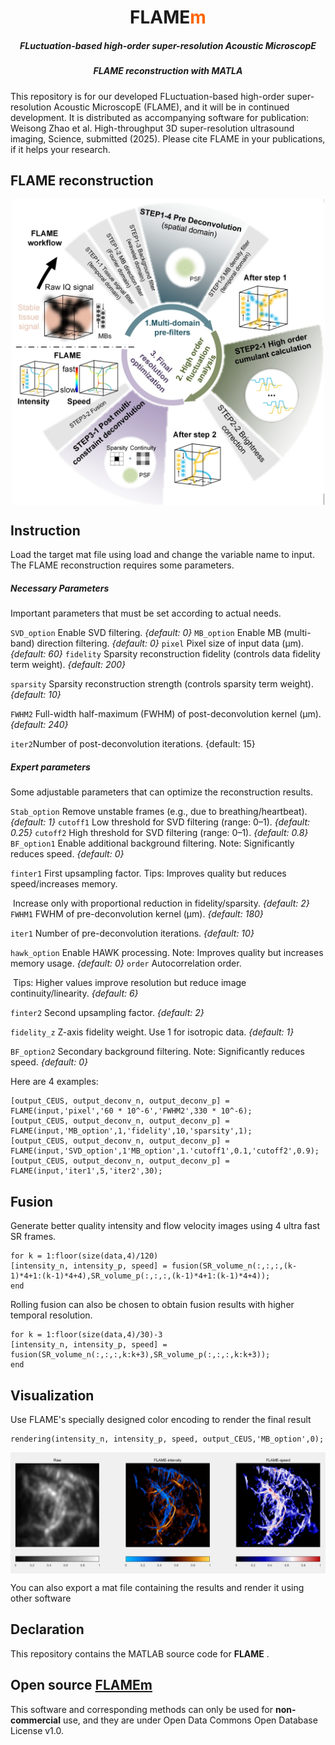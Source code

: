 <p>
<h1 align="center">FLAME<font color="#FF6600">m</font></h1>
<h5 align="center">FLuctuation-based high-order super-resolution Acoustic MicroscopE</h5>
<h5 align="center">FLAME reconstruction with MATLA</h5>
</p>



This repository is for our developed FLuctuation-based high-order super-resolution Acoustic MicroscopE (FLAME), and it will be in continued development. It is distributed as accompanying software for publication: Weisong Zhao et al. High-throughput 3D super-resolution ultrasound imaging,  Science, submitted (2025). Please cite FLAME in your publications, if it helps your research.



## FLAME reconstruction

<p align='center'>
<img src='./imgs/workflow.png' align="center" width=500>
</p>


## Instruction

Load the target mat file using load and change the variable name to input. The FLAME reconstruction requires some parameters. 

<h5>Necessary Parameters</h5>

Important parameters that must be set according to actual needs.

`SVD_option`  Enable SVD filtering. *{default: 0}*
`MB_option` Enable MB (multi-band) direction filtering. *{default: 0}*
`pixel` Pixel size of input data (µm). *{default: 60}*
`fidelity` Sparsity reconstruction fidelity (controls data fidelity term weight). *{default: 200}*

`sparsity` Sparsity reconstruction strength (controls sparsity term weight). *{default: 10}*

`FWHM2` Full-width half-maximum (FWHM) of post-deconvolution kernel (µm). *{default: 240}*

`iter2`Number of post-deconvolution iterations. {default: 15}

<h5>Expert parameters</h5>

Some adjustable parameters that can optimize the reconstruction results.

`Stab_option` Remove unstable frames (e.g., due to breathing/heartbeat). *{default: 1}*
`cutoff1` Low threshold for SVD filtering (range: 0–1). *{default: 0.25}*
`cutoff2`  High threshold for SVD filtering (range: 0–1). *{default: 0.8}*
`BF_option1` Enable additional background filtering. Note: Significantly reduces speed. *{default: 0}*

`finter1` First upsampling factor. Tips: Improves quality but reduces speed/increases memory. 

​                 Increase only with proportional reduction in fidelity/sparsity. *{default: 2}*
`FWHM1` FWHM of pre-deconvolution kernel (µm).  *{default: 180}*

`iter1` Number of pre-deconvolution iterations. *{default: 10}*

`hawk_option` Enable HAWK processing. Note: Improves quality but increases memory usage. *{default: 0}*
`order` Autocorrelation order. 

​             Tips: Higher values improve resolution but reduce image continuity/linearity. *{default: 6}*

`finter2` Second upsampling factor. *{default: 2}*

`fidelity_z` Z-axis fidelity weight. Use 1 for isotropic data. *{default: 1}*

`BF_option2` Secondary background filtering. Note: Significantly reduces speed. *{default: 0}*



Here are 4 examples:

```
[output_CEUS, output_deconv_n, output_deconv_p] = FLAME(input,'pixel','60 * 10^-6','FWHM2',330 * 10^-6);
[output_CEUS, output_deconv_n, output_deconv_p] = FLAME(input,'MB_option',1,'fidelity',10,'sparsity',1);
[output_CEUS, output_deconv_n, output_deconv_p] = FLAME(input,'SVD_option',1'MB_option',1.'cutoff1',0.1,'cutoff2',0.9);
[output_CEUS, output_deconv_n, output_deconv_p] = FLAME(input,'iter1',5,'iter2',30);
```

## Fusion

Generate better quality intensity and flow velocity images using 4 ultra fast SR frames.

```
for k = 1:floor(size(data,4)/120)
[intensity_n, intensity_p, speed] = fusion(SR_volume_n(:,:,:,(k-1)*4+1:(k-1)*4+4),SR_volume_p(:,:,:,(k-1)*4+1:(k-1)*4+4));
end
```

Rolling fusion can also be chosen to obtain fusion results with higher temporal resolution.

```
for k = 1:floor(size(data,4)/30)-3
[intensity_n, intensity_p, speed] = fusion(SR_volume_n(:,:,:,k:k+3),SR_volume_p(:,:,:,k:k+3));
end
```

## Visualization

Use FLAME's specially designed color encoding to render the final result

```
rendering(intensity_n, intensity_p, speed, output_CEUS,'MB_option',0);
```

<p align='center'>
<img src='./imgs/rendering.png' align="center" width=600>
</p>

You can also export a mat file containing the results and render it using other software

## Declaration

This repository contains the MATLAB source code for **FLAME** .

## Open source [FLAMEm](https://github.com/SR-Wiki/FLAMEm)

This software and corresponding methods can only be used for **non-commercial** use, and they are under Open Data Commons Open Database License v1.0.

